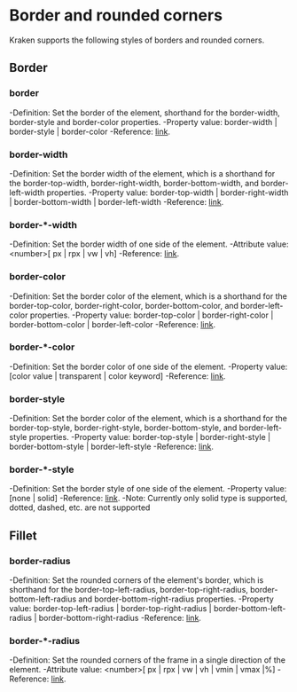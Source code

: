 # Border and rounded corners

Kraken supports the following styles of borders and rounded corners.

## Border

### border

-Definition: Set the border of the element, shorthand for the border-width, border-style and border-color properties.
-Property value: border-width | border-style | border-color
-Reference: [link](https://developer.mozilla.org/zh-CN/docs/Web/CSS/border).

### border-width

-Definition: Set the border width of the element, which is a shorthand for the border-top-width, border-right-width, border-bottom-width, and border-left-width properties.
-Property value: border-top-width | border-right-width | border-bottom-width | border-left-width
-Reference: [link](https://developer.mozilla.org/zh-CN/docs/Web/CSS/border-width).

### border-\*-width

-Definition: Set the border width of one side of the element.
-Attribute value: \<number>[ px | rpx | vw | vh]
-Reference: [link](https://developer.mozilla.org/zh-CN/docs/Web/CSS/border-width).

### border-color

-Definition: Set the border color of the element, which is a shorthand for the border-top-color, border-right-color, border-bottom-color, and border-left-color properties.
-Property value: border-top-color | border-right-color | border-bottom-color | border-left-color
-Reference: [link](https://developer.mozilla.org/zh-CN/docs/Web/CSS/border-color).

### border-\*-color

-Definition: Set the border color of one side of the element.
-Property value: [color value | transparent | color keyword]
-Reference: [link](https://developer.mozilla.org/zh-CN/docs/Web/CSS/border-color).

### border-style

-Definition: Set the border color of the element, which is a shorthand for the border-top-style, border-right-style, border-bottom-style, and border-left-style properties.
-Property value: border-top-style | border-right-style | border-bottom-style | border-left-style
-Reference: [link](https://developer.mozilla.org/zh-CN/docs/Web/CSS/border-style).

### border-\*-style

-Definition: Set the border style of one side of the element.
-Property value: [none | solid]
-Reference: [link](https://developer.mozilla.org/zh-CN/docs/Web/CSS/border-style).
-Note: Currently only solid type is supported, dotted, dashed, etc. are not supported

## Fillet

### border-radius

-Definition: Set the rounded corners of the element's border, which is shorthand for the border-top-left-radius, border-top-right-radius, border-bottom-left-radius and border-bottom-right-radius properties.
-Property value: border-top-left-radius | border-top-right-radius | border-bottom-left-radius | border-bottom-right-radius
-Reference: [link](https://developer.mozilla.org/zh-CN/docs/Web/CSS/border-radius).

### border-\*-radius

-Definition: Set the rounded corners of the frame in a single direction of the element.
-Attribute value: \<number>[ px | rpx | vw | vh | vmin | vmax |%]
-Reference: [link](https://developer.mozilla.org/zh-CN/docs/Web/CSS/border-radius).
